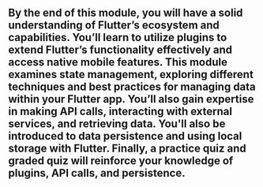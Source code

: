 ## By the end of this module, you will have a solid understanding of Flutter’s ecosystem and capabilities. You’ll learn to utilize plugins to extend Flutter’s functionality effectively and access native mobile features. This module examines state management, exploring different techniques and best practices for managing data within your Flutter app. You’ll also gain expertise in making API calls, interacting with external services, and retrieving data. You'll also be introduced to data persistence and using local storage with Flutter. Finally, a practice quiz and graded quiz will reinforce your knowledge of plugins, API calls, and persistence.